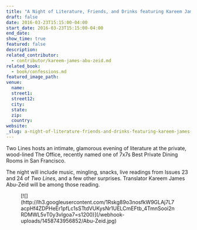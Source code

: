 ```yaml
---
title: "A Night of Literature, Friends, and Drinks featuring Kareem James Abu-Zeid at Churchill's Office "
draft: false
date: 2016-03-23T15:15:00-04:00
start_date: 2016-03-23T15:15:00-04:00
end_date:
show_time: true
featured: false
description:
related_contributor:
  - contributor/kareem-james-abu-zeid.md
related_book:
  - book/confessions.md
featured_image_path:
venue:
  name:
  street1:
  street12:
  city:
  state:
  zip:
  country:
website:
_slug: a-night-of-literature-friends-and-drinks-featuring-kareem-james-abu-zeid-at-churchills-office
---
```


Two Lines hosts an intimate, glamorous evening of literature at the private, wood-lined The Office, recently named one of 7x7s Best Private Dining Rooms in San Francisco.

The night will include music, mingling, snacks, live readings from Issues 23 and 24 of _Two Lines_, and a few other surprises. Translator Kareem James Abu-Zeid will be among those reading.

<figure data-type="image">[![](http://lh3.googleusercontent.com/1Rskg89o3nosfkW9GLAj7L7acpHf4ZDPHeEr1pfLc1sSTtdVUKysNr1UELCmEFtb_4TmnSooi2nRDMWL5vT0y3vlgoa7=s1200)](/webhook-uploads/1458743956852/Abu-Zeid.jpg)</figure>

